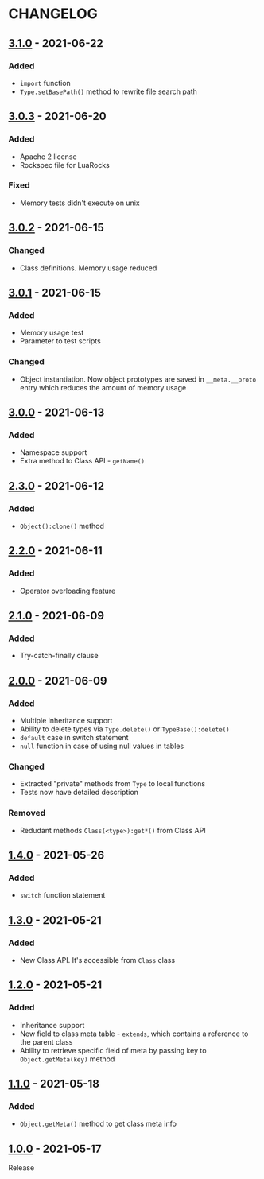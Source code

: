 # CHANGELOG
## [3.1.0](../../compare/3.0.3...3.1.0) - 2021-06-22
### Added
- `import` function
- `Type.setBasePath()` method to rewrite file search path
## [3.0.3](../../compare/3.0.2...3.0.3) - 2021-06-20
### Added
- Apache 2 license
- Rockspec file for LuaRocks
### Fixed
- Memory tests didn't execute on unix
## [3.0.2](../../compare/3.0.1...3.0.2) - 2021-06-15
### Changed
- Class definitions. Memory usage reduced
## [3.0.1](../../compare/3.0.0...3.0.1) - 2021-06-15
### Added
- Memory usage test
- Parameter to test scripts
### Changed
- Object instantiation. Now object prototypes are saved in `__meta.__proto` entry which reduces the amount of memory usage
## [3.0.0](../../compare/2.3.0...3.0.0) - 2021-06-13
### Added
- Namespace support
- Extra method to Class API - `getName()`
## [2.3.0](../../compare/2.2.0...2.3.0) - 2021-06-12
### Added
- `Object():clone()` method
## [2.2.0](../../compare/2.1.0...2.2.0) - 2021-06-11
### Added
- Operator overloading feature
## [2.1.0](../../compare/2.0.0...2.1.0) - 2021-06-09
### Added
- Try-catch-finally clause
## [2.0.0](../../compare/1.4.0...2.0.0) - 2021-06-09
### Added
- Multiple inheritance support
- Ability to delete types via `Type.delete()` or `TypeBase():delete()`
- `default` case in switch statement
- `null` function in case of using null values in tables
### Changed
- Extracted "private" methods from `Type` to local functions
- Tests now have detailed description
### Removed
- Redudant methods `Class(<type>):get*()` from Class API
## [1.4.0](../../compare/1.3.0...1.4.0) - 2021-05-26
### Added
- `switch` function statement
## [1.3.0](../../compare/1.2.0...1.3.0) - 2021-05-21
### Added
- New Class API. It's accessible from `Class` class
## [1.2.0](../../compare/1.1.0...1.2.0) - 2021-05-21
### Added
- Inheritance support
- New field to class meta table - `extends`, which contains a reference to the parent class
- Ability to retrieve specific field of meta by passing key to `Object.getMeta(key)` method
## [1.1.0](../../compare/1.0.0...1.1.0) - 2021-05-18
### Added
- `Object.getMeta()` method to get class meta info
## [1.0.0](../../tree/1.0.0) - 2021-05-17
Release

